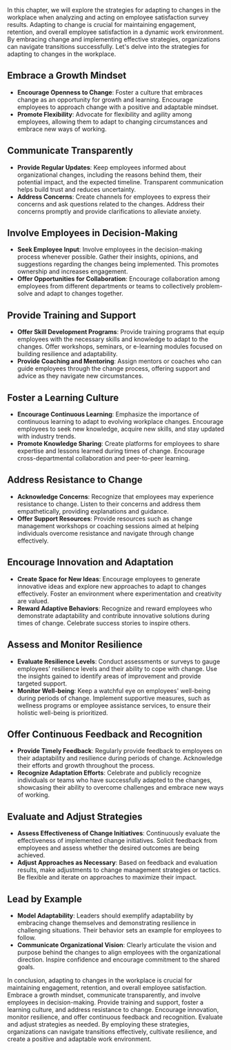 
In this chapter, we will explore the strategies for adapting to changes in the workplace when analyzing and acting on employee satisfaction survey results. Adapting to change is crucial for maintaining engagement, retention, and overall employee satisfaction in a dynamic work environment. By embracing change and implementing effective strategies, organizations can navigate transitions successfully. Let's delve into the strategies for adapting to changes in the workplace.

Embrace a Growth Mindset
------------------------

* **Encourage Openness to Change**: Foster a culture that embraces change as an opportunity for growth and learning. Encourage employees to approach change with a positive and adaptable mindset.
* **Promote Flexibility**: Advocate for flexibility and agility among employees, allowing them to adapt to changing circumstances and embrace new ways of working.

Communicate Transparently
-------------------------

* **Provide Regular Updates**: Keep employees informed about organizational changes, including the reasons behind them, their potential impact, and the expected timeline. Transparent communication helps build trust and reduces uncertainty.
* **Address Concerns**: Create channels for employees to express their concerns and ask questions related to the changes. Address their concerns promptly and provide clarifications to alleviate anxiety.

Involve Employees in Decision-Making
------------------------------------

* **Seek Employee Input**: Involve employees in the decision-making process whenever possible. Gather their insights, opinions, and suggestions regarding the changes being implemented. This promotes ownership and increases engagement.
* **Offer Opportunities for Collaboration**: Encourage collaboration among employees from different departments or teams to collectively problem-solve and adapt to changes together.

Provide Training and Support
----------------------------

* **Offer Skill Development Programs**: Provide training programs that equip employees with the necessary skills and knowledge to adapt to the changes. Offer workshops, seminars, or e-learning modules focused on building resilience and adaptability.
* **Provide Coaching and Mentoring**: Assign mentors or coaches who can guide employees through the change process, offering support and advice as they navigate new circumstances.

Foster a Learning Culture
-------------------------

* **Encourage Continuous Learning**: Emphasize the importance of continuous learning to adapt to evolving workplace changes. Encourage employees to seek new knowledge, acquire new skills, and stay updated with industry trends.
* **Promote Knowledge Sharing**: Create platforms for employees to share expertise and lessons learned during times of change. Encourage cross-departmental collaboration and peer-to-peer learning.

Address Resistance to Change
----------------------------

* **Acknowledge Concerns**: Recognize that employees may experience resistance to change. Listen to their concerns and address them empathetically, providing explanations and guidance.
* **Offer Support Resources**: Provide resources such as change management workshops or coaching sessions aimed at helping individuals overcome resistance and navigate through change effectively.

Encourage Innovation and Adaptation
-----------------------------------

* **Create Space for New Ideas**: Encourage employees to generate innovative ideas and explore new approaches to adapt to changes effectively. Foster an environment where experimentation and creativity are valued.
* **Reward Adaptive Behaviors**: Recognize and reward employees who demonstrate adaptability and contribute innovative solutions during times of change. Celebrate success stories to inspire others.

Assess and Monitor Resilience
-----------------------------

* **Evaluate Resilience Levels**: Conduct assessments or surveys to gauge employees' resilience levels and their ability to cope with change. Use the insights gained to identify areas of improvement and provide targeted support.
* **Monitor Well-being**: Keep a watchful eye on employees' well-being during periods of change. Implement supportive measures, such as wellness programs or employee assistance services, to ensure their holistic well-being is prioritized.

Offer Continuous Feedback and Recognition
-----------------------------------------

* **Provide Timely Feedback**: Regularly provide feedback to employees on their adaptability and resilience during periods of change. Acknowledge their efforts and growth throughout the process.
* **Recognize Adaptation Efforts**: Celebrate and publicly recognize individuals or teams who have successfully adapted to the changes, showcasing their ability to overcome challenges and embrace new ways of working.

Evaluate and Adjust Strategies
------------------------------

* **Assess Effectiveness of Change Initiatives**: Continuously evaluate the effectiveness of implemented change initiatives. Solicit feedback from employees and assess whether the desired outcomes are being achieved.
* **Adjust Approaches as Necessary**: Based on feedback and evaluation results, make adjustments to change management strategies or tactics. Be flexible and iterate on approaches to maximize their impact.

Lead by Example
---------------

* **Model Adaptability**: Leaders should exemplify adaptability by embracing change themselves and demonstrating resilience in challenging situations. Their behavior sets an example for employees to follow.
* **Communicate Organizational Vision**: Clearly articulate the vision and purpose behind the changes to align employees with the organizational direction. Inspire confidence and encourage commitment to the shared goals.

In conclusion, adapting to changes in the workplace is crucial for maintaining engagement, retention, and overall employee satisfaction. Embrace a growth mindset, communicate transparently, and involve employees in decision-making. Provide training and support, foster a learning culture, and address resistance to change. Encourage innovation, monitor resilience, and offer continuous feedback and recognition. Evaluate and adjust strategies as needed. By employing these strategies, organizations can navigate transitions effectively, cultivate resilience, and create a positive and adaptable work environment.
